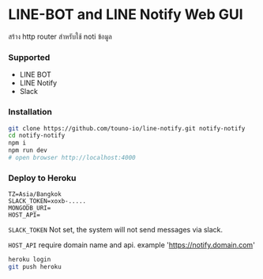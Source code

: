 # LINE-BOT and LINE Notify Web GUI
สร้าง http router สำหรับใช้ noti ข้อมูล

### Supported
- LINE BOT
- LINE Notify
- Slack

### Installation
```bash
git clone https://github.com/touno-io/line-notify.git notify-notify
cd notify-notify
npm i
npm run dev
# open browser http://localhost:4000
```

### Deploy to Heroku
```env
TZ=Asia/Bangkok
SLACK_TOKEN=xoxb-.....
MONGODB_URI=
HOST_API=
```

`SLACK_TOKEN` Not set, the system will not send messages via slack.

`HOST_API` require domain name and api. example 'https://notify.domain.com'

```bash
heroku login
git push heroku
```
